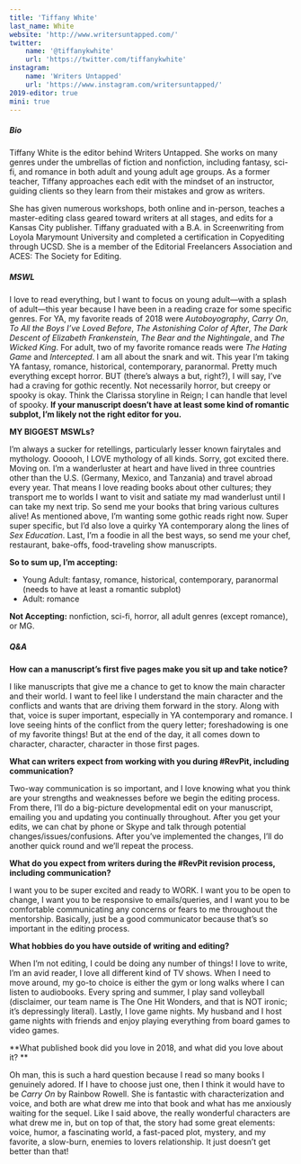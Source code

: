 ```yaml
---
title: 'Tiffany White'
last_name: White
website: 'http://www.writersuntapped.com/'
twitter:
    name: '@tiffanykwhite'
    url: 'https://twitter.com/tiffanykwhite'
instagram:
    name: 'Writers Untapped'
    url: 'https://www.instagram.com/writersuntapped/'
2019-editor: true
mini: true
---
```


##### Bio

Tiffany White is the editor behind Writers Untapped. She works on many genres under the umbrellas of fiction and nonfiction, including fantasy, sci-fi, and romance in both adult and young adult age groups. As a former teacher, Tiffany approaches each edit with the mindset of an instructor, guiding clients so they learn from their mistakes and grow as writers. 

She has given numerous workshops, both online and in-person, teaches a master-editing class geared toward writers at all stages, and edits for a Kansas City publisher. Tiffany graduated with a B.A. in Screenwriting from Loyola Marymount University and completed a certification in Copyediting through UCSD. She is a member of the Editorial Freelancers Association and ACES: The Society for Editing. 

##### MSWL

I love to read everything, but I want to focus on young adult—with a splash of adult—this year because I have been in a reading craze for some specific genres. For YA, my favorite reads of 2018 were _Autoboyography_, _Carry On_, _To All the Boys I’ve Loved Before_, _The Astonishing Color of After_, _The Dark Descent of Elizabeth Frankenstein_, _The Bear and the Nightingale_, and _The Wicked King_. For adult, two of my favorite romance reads were _The Hating Game_ and _Intercepted_. I am all about the snark and wit. This year I’m taking YA fantasy, romance, historical, contemporary, paranormal. Pretty much everything except horror. BUT (there’s always a but, right?), I will say, I’ve had a craving for gothic recently. Not necessarily horror, but creepy or spooky is okay. Think the Clarissa storyline in Reign; I can handle that level of spooky. **If your manuscript doesn’t have at least some kind of romantic subplot, I’m likely not the right editor for you.**

**MY BIGGEST MSWLs?**

I’m always a sucker for retellings, particularly lesser known fairytales and mythology. Oooooh, I LOVE mythology of all kinds. Sorry, got excited there. Moving on. I’m a wanderluster at heart and have lived in three countries other than the U.S. (Germany, Mexico, and Tanzania) and travel abroad every year. That means I love reading books about other cultures; they transport me to worlds I want to visit and satiate my mad wanderlust until I can take my next trip. So send me your books that bring various cultures alive! As mentioned above, I’m wanting some gothic reads right now. Super super specific, but I’d also love a quirky YA contemporary along the lines of _Sex Education_. Last, I’m a foodie in all the best ways, so send me your chef, restaurant, bake-offs, food-traveling show manuscripts.

**So to sum up, I’m accepting:**
 * Young Adult: fantasy, romance, historical, contemporary, paranormal (needs to have at least a romantic subplot)
 * Adult: romance

**Not Accepting:** nonfiction, sci-fi, horror, all adult genres (except romance), or MG.

##### Q&A

**How can a manuscript’s first five pages make you sit up and take notice?**

I like manuscripts that give me a chance to get to know the main character and their world. I want to feel like I understand the main character and the conflicts and wants that are driving them forward in the story. Along with that, voice is super important, especially in YA contemporary and romance. I love seeing hints of the conflict from the query letter; foreshadowing is one of my favorite things! But at the end of the day, it all comes down to character, character, character in those first pages.

**What can writers expect from working with you during #RevPit, including communication?**

Two-way communication is so important, and I love knowing what you think are your strengths and weaknesses before we begin the editing process. From there, I’ll do a big-picture developmental edit on your manuscript, emailing you and updating you continually throughout. After you get your edits, we can chat by phone or Skype and talk through potential changes/issues/confusions. After you’ve implemented the changes, I’ll do another quick round and we’ll repeat the process. 

**What do you expect from writers during the #RevPit revision process, including communication?**

I want you to be super excited and ready to WORK. I want you to be open to change, I want you to be responsive to emails/queries, and I want you to be comfortable communicating any concerns or fears to me throughout the mentorship. Basically, just be a good communicator because that’s so important in the editing process.

**What hobbies do you have outside of writing and editing?**

When I’m not editing, I could be doing any number of things! I love to write, I’m an avid reader, I love all different kind of TV shows. When I need to move around, my go-to choice is either the gym or long walks where I can listen to audiobooks. Every spring and summer, I play sand volleyball (disclaimer, our team name is The One Hit Wonders, and that is NOT ironic; it’s depressingly literal). Lastly, I love game nights. My husband and I host game nights with friends and enjoy playing everything from board games to video games.

**What published book did you love in 2018, and what did you love about it? **

Oh man, this is such a hard question because I read so many books I genuinely adored. If I have to choose just one, then I think it would have to be _Carry On_ by Rainbow Rowell. She is fantastic with characterization and voice, and both are what drew me into that book and what has me anxiously waiting for the sequel. Like I said above, the really wonderful characters are what drew me in, but on top of that, the story had some great elements: voice, humor, a fascinating world, a fast-paced plot, mystery, and my favorite, a slow-burn, enemies to lovers relationship. It just doesn’t get better than that! 